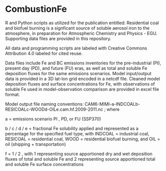 # CombustionFe

R and Python scripts as utilized for the publication entitled: 
Residential coal and biofuel burning is a signficant source of 
soluble aerosol iron to the atmosphere, in preparation for 
Atmospheric Chemistry and Physics - EGU. Supporting data files 
are provided in this repository.

All data and programming scripts are labeled with 
Creative Commons Attribution 4.0 labeled for cited reuse.

Data files include Fe and BC emissions inventories for the 
pre-industrial (PI), present day (PD), and future (FU) eras, 
as well as total and soluble Fe deposition fluxes for the 
same emissions scenarios. Model input/output data is provided 
in a 3D lat-lon grid encoded in a netcdf file. Cleaned model 
deposition fluxes and surface concentrations for Fe, with 
observations of soluble Fe used in model-observation comparison 
are provided in excel file format. 

Model output file naming conventions: 
CAM6-MIMI-a-INDCOALb-RESICOALc-WOODd-OILe.cam.hf.2009-2011.nc ; 
where 

a = emissions scenario PI , PD, or FU (SSP370)

b / c / d / e = fractional Fe solubility applied and represented 
as a percentage for the specified fuel type, with 
INDCOAL = industrial coal, 
RESICOAL = residential coal, 
WOOD = residential biofuel burning, and 
OIL = oil (shipping + transportation)

f = 1 / 2 , with 1 representing source apportioned dry and wet 
deposition fluxes of total and soluble Fe and 2 representing 
source apportioned total and soluble Fe surface concentrations
